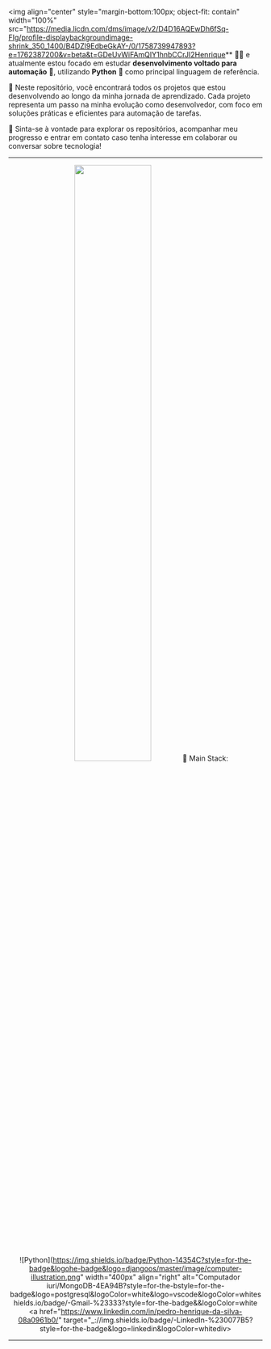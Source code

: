 <img align="center" style="margin-bottom:100px; object-fit: contain" width="100%" src="https://media.licdn.com/dms/image/v2/D4D16AQEwDh6fSq-FIg/profile-displaybackgroundimage-shrink_350_1400/B4DZl9EdbeGkAY-/0/1758739947893?e=1762387200&v=beta&t=GDeUvWiFAmQIY1hnbCCrJI2Henrique** 🧑‍💻 e atualmente estou focado em estudar **desenvolvimento voltado para automação** 🤖, utilizando **Python** 🐍 como principal linguagem de referência.

📂 Neste repositório, você encontrará todos os projetos que estou desenvolvendo ao longo da minha jornada de aprendizado. Cada projeto representa um passo na minha evolução como desenvolvedor, com foco em soluções práticas e eficientes para automação de tarefas.

🚀 Sinta-se à vontade para explorar os repositórios, acompanhar meu progresso e entrar em contato caso tenha interesse em colaborar ou conversar sobre tecnologia!

---

<div align="center">
  <img width="55%" src="https://github-readme-streak-stats.herokuapp.com?user=kyrons=weekly
  <img width="40%" src="https://github-readme-stats-git-main-rafaelalexandrino.vercel.app/api/top-langs/?username=kyronsatt&show_icons=true&theme=radical&layout=compact Skills

### 🔧 Main Stack:
![Python](https://img.shields.io/badge/Python-14354C?style=for-the-badge&logohe-badge&logo=djangoos/master/image/computer-illustration.png" width="400px" align="right" alt="Computador iuri/MongoDB-4EA94B?style=for-the-bstyle=for-the-badge&logo=postgresql&logoColor=white&logo=vscode&logoColor=whiteshields.io/badge/-Gmail-%23333?style=for-the-badge&&logoColor=white
  </a>
  <a href="https://www.linkedin.com/in/pedro-henrique-da-silva-08a0961b0/" target="_://img.shields.io/badge/-LinkedIn-%230077B5?style=for-the-badge&logo=linkedin&logoColor=whitediv>

---

